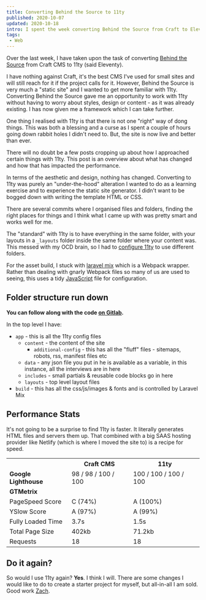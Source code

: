 ```yaml
---
title: Converting Behind the Source to 11ty
published: 2020-10-07
updated: 2020-10-18
intro: I spent the week converting Behind the Source from Craft to Eleventy (a static site generator). Will I use it again?
tags:
 - Web
---
```


Over the last week, I have taken upon the task of converting [Behind the Source](https://www.behindthesource.co.uk/) from Craft CMS to 11ty (said Eleventy).

I have nothing against Craft, it's the best CMS I've used for small sites and will still reach for it if the project calls for it. However, Behind the Source is very much a "static site" and I wanted to get more familiar with 11ty. Converting Behind the Source gave me an opportunity to work with 11ty without having to worry about styles, design or content - as it was already existing. I has now given me a framework which I can take further.

One thing I realised with 11ty is that there is not one "right" way of dong things. This was both a blessing and a curse as I spent a couple of hours going down rabbit holes I didn't need to. But, the site is now live and better than ever.

There will no doubt be a few posts cropping up about how I approached certain things with 11ty. This post is an overview about what has changed and how that has impacted the performance.

In terms of the aesthetic and design, nothing has changed. Converting to 11ty was purely an "under-the-hood" alteration I wanted to do as a learning exercise and to experience the static site generator. I didn't want to be bogged down with writing the template HTML or CSS.

There are several commits where I organised files and folders, finding the right places for things and I think what I came up with was pretty smart and works well for me.

The "standard" with 11ty is to have everything in the same folder, with your layouts in a `_layouts` folder inside the same folder where your content was. This messed with my OCD brain, so I had to [configure 11ty](https://gitlab.com/streety-sites/behind-the-source/-/blob/master/.eleventy.js#L7-12) to use different folders.

For the asset build, I stuck with [laravel mix](https://laravel-mix.com/) which is a Webpack wrapper. Rather than dealing with gnarly Webpack files so many of us are used to seeing, this uses a tidy [JavaScript](https://gitlab.com/streety-sites/behind-the-source/-/blob/master/webpack.mix.js) file for configuration.

## Folder structure run down

**You can follow along with the code [on Gitlab](https://gitlab.com/streety-sites/behind-the-source).**

In the top level I have:

- `app` - this is all the 11ty config files
  - `content` - the content of the site
    - `additional-config` - this has all the "fluff" files - sitemaps, robots, rss, manifest files etc
  - `data` - any json file you put in he is available as a variable, in this instance, all the interviews are in here
  - `includes` - small partials & reusable code blocks go in here
  - `layouts` - top level layout files
- `build` - this has all the css/js/images & fonts and is controlled by Laravel Mix

## Performance Stats

It's not going to be a surprise to find 11ty is faster. It literally generates HTML files and servers them up. That combined with a big SAAS hosting provider like Netlify (which is where I moved the site to) is a recipe for speed.

<table>
<tbody>
<tr>
<th>&nbsp;</th>
<th>Craft CMS</th>
<th>11ty</th>
</tr>
<tr>
<td><strong>Google Lighthouse</strong></td>
<td>98 / 98 / 100 / 100</td>
<td class="winner">100 / 100 / 100 / 100</td>
</tr>
<tr>
<td><strong>GTMetrix</strong></td>
</tr>
<tr>
<td>PageSpeed Score</td>
<td>C (74%)</td>
<td class="winner">A (100%)</td>
</tr>
<tr>
<td>YSlow Score</td>
<td>A (97%)</td>
<td class="winner">A (99%)</td>
</tr>
<tr>
<td>Fully Loaded Time</td>
<td>3.7s</td>
<td class="winner">1.5s</td>
</tr>
<tr>
<td>Total Page Size</td>
<td>402kb</td>
<td class="winner">71.2kb</td>
</tr>
<tr>
<td>Requests</td>
<td>18</td>
<td>18</td>
</tr>
</tbody>
</table>

## Do it again?

So would I use 11ty again? **Yes**. I think I will. There are some changes I would like to do to create a starter project for myself, but all-in-all I am sold. Good work [Zach](https://twitter.com/zachleat).
